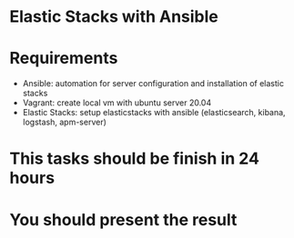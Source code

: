 # Elastic Stacks with Ansible

# Requirements
- Ansible: automation for server configuration and installation of elastic stacks
- Vagrant: create local vm with ubuntu server 20.04
- Elastic Stacks: setup elasticstacks with ansible (elasticsearch, kibana, logstash, apm-server)

# This tasks should be finish in 24 hours
# You should present the result

